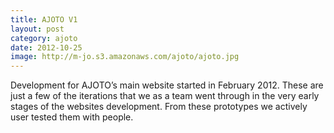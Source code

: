 ```yaml
---
title: AJOTO V1
layout: post
category: ajoto
date: 2012-10-25
image: http://m-jo.s3.amazonaws.com/ajoto/ajoto.jpg
---
```


Development for AJOTO&#8217;s main website started in February 2012. These are just a few of the iterations that we as a team went through in the very early stages of the websites development. From these prototypes we actively user tested them with people.

<div class='imgs'>
<a class='third' href='http://m-jo.s3.amazonaws.com/ajoto/ajoto.jpg' title data-fluidbox>
<img src='http://m-jo.s3.amazonaws.com/ajoto/ajoto.jpg' title="" alt=""></a>

<a class='third' href='http://m-jo.s3.amazonaws.com/ajoto/ajoto2.jpg' title data-fluidbox>
<img src='http://m-jo.s3.amazonaws.com/ajoto/ajoto2.jpg' title="" alt=""/></a>

<a class='third' href='http://m-jo.s3.amazonaws.com/ajoto/ajoto3.jpg' title data-fluidbox>
<img src='http://m-jo.s3.amazonaws.com/ajoto/ajoto3.jpg' title="" alt=""/></a>

<a class='half' href='http://m-jo.s3.amazonaws.com/ajoto/ajoto2.jpg' title data-fluidbox>
<img src='http://m-jo.s3.amazonaws.com/ajoto/ajoto2.jpg' title="" alt=""/></a>

<a class='half' href='http://m-jo.s3.amazonaws.com/ajoto/ajoto3.jpg' title data-fluidbox>
<img src='http://m-jo.s3.amazonaws.com/ajoto/ajoto3.jpg' title="" alt=""/></a>

<a class='full' href='http://m-jo.s3.amazonaws.com/ajoto/ajoto4.jpg' title data-fluidbox>
<img src="http://m-jo.s3.amazonaws.com/ajoto/ajoto4.jpg" title="" alt=""/></a>

</div>
